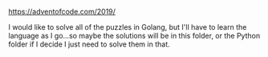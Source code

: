 https://adventofcode.com/2019/

I would like to solve all of the puzzles in Golang, but I'll have to learn the language as I go...so maybe the solutions will be in this folder, or the Python folder if I decide I just need to solve them in that. 

